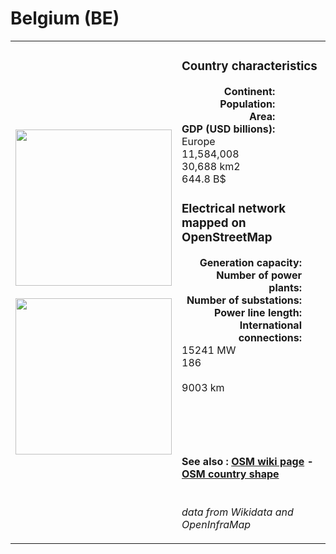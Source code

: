 # Belgium (BE)

<table width="90%">
<tr>
<td>
<img src="https://upload.wikimedia.org/wikipedia/commons/6/65/Flag_of_Belgium.svg" width="250">
<br><br>
<img src="https://upload.wikimedia.org/wikipedia/commons/6/67/EU-Belgium.svg" width="250"></td>
<td>
<h3>Country characteristics</h3>
<div style="display: inline-block;text-align:right;margin-right:30px;font-weight: bold;">
Continent:<br>Population:<br>Area:<br>GDP (USD billions):
</div>
<div style="display: inline-block;">
Europe<br>11,584,008<br>30,688 km2<br>644.8 B$
</div>
<h3>Electrical network mapped on OpenStreetMap</h3>
<div style="display: inline-block;text-align:right;margin-right:30px;font-weight: bold;">Generation capacity:<br>
Number of power plants:<br>
Number of substations:<br>
Power line length:<br>
International connections:<br>
</div>
<div style="display: inline-block;">15241 MW<br>
186<br>
<br>
9003 km<br>
<br>
</div>

<br><br><h4>See also :
<a href="https://wiki.openstreetmap.org/wiki/Power_networks/Belgium" target="_blank">OSM wiki page</a> -
<a href="https://openstreetmap.org/relation/52411" target="_blank">OSM country shape</a>
</h4>

<br><i>data from Wikidata and OpenInfraMap</i>
</td>
</tr>
</table>




